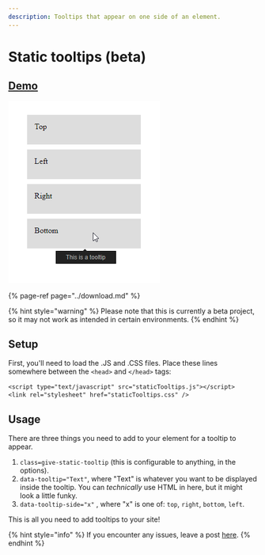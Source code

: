 ```yaml
---
description: Tooltips that appear on one side of an element.
---
```


# Static tooltips \(beta\)

## [Demo](https://codepen.io/inet/pen/KEXypL)

![From the demo above](../.gitbook/assets/chrome_2019-03-12_16-25-49.png)

{% page-ref page="../download.md" %}

{% hint style="warning" %}
Please note that this is currently a beta project, so it may not work as intended in certain environments.
{% endhint %}

## Setup

First, you'll need to load the .JS and .CSS files. Place these lines somewhere between the `<head>` and `</head>` tags:

```text
<script type="text/javascript" src="staticTooltips.js"></script>
<link rel="stylesheet" href="staticTooltips.css" />
```

## Usage

There are three things you need to add to your element for a tooltip to appear.

1. `class=give-static-tooltip` \(this is configurable to anything, in the options\).
2. `data-tooltip="Text"`, where "Text" is whatever you want to be displayed inside the tooltip. You can  _technically_ use HTML in here, but it might look a little funky.
3. `data-tooltip-side="x"` , where "x" is one of: `top`, `right`, `bottom`, `left`.

This is all you need to add tooltips to your site!

{% hint style="info" %}
If you encounter any issues, leave a post [here](https://github.com/IEVEVO/web-utils/issues).
{% endhint %}

